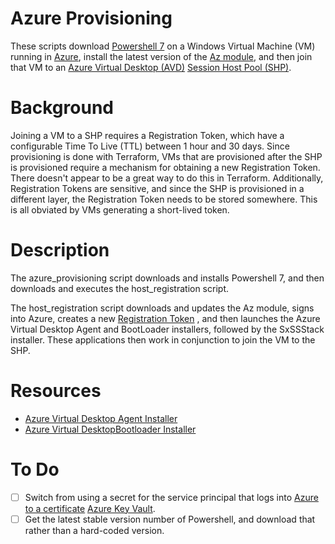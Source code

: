 # Azure Provisioning
These scripts download [Powershell 7](https://docs.microsoft.com/en-us/powershell/scripting/whats-new/what-s-new-in-powershell-71) 
on a Windows Virtual Machine (VM) running in [Azure](https://azure.microsoft.com/), install the latest version of the 
[Az module](https://docs.microsoft.com/en-us/powershell/azure/new-azureps-module-az), and then join that 
VM to an [Azure Virtual Desktop (AVD)](https://azure.microsoft.com/en-us/services/virtual-desktop/) 
[Session Host Pool (SHP)](https://docs.microsoft.com/en-us/azure/virtual-desktop/create-host-pools-azure-marketplace?tabs=azure-portal). 

# Background
Joining a VM to a SHP requires a Registration Token, which have a configurable Time To Live (TTL) between 1 hour and 30 
days. Since provisioning is done with Terraform, VMs that are provisioned after the SHP is provisioned require a 
mechanism for obtaining a new Registration Token. There doesn't appear to be a great way to do this in Terraform. 
Additionally, Registration Tokens are sensitive, and since the SHP is provisioned in a different layer, the Registration
Token needs to be stored somewhere. This is all obviated by VMs generating a short-lived token.

# Description
The azure_provisioning script downloads and installs Powershell 7, and then 
downloads and executes the host_registration script. 

The host_registration script downloads and updates the Az module, signs into 
Azure, creates a new 
[Registration Token](https://docs.microsoft.com/en-us/powershell/module/az.desktopvirtualization/new-azwvdregistrationinfo)
, and then launches the Azure Virtual Desktop Agent and BootLoader installers, followed by the SxSSStack
installer. These applications then work in conjunction to join the VM to the SHP.

# Resources
- [Azure Virtual Desktop Agent Installer](https://query.prod.cms.rt.microsoft.com/cms/api/am/binary/RWrmXv)
- [Azure Virtual DesktopBootloader Installer](https://query.prod.cms.rt.microsoft.com/cms/api/am/binary/RWrxrH)

# To Do
- [ ] Switch from using a secret for the service principal that logs into 
  [Azure to a certificate](https://thecodeblogger.com/2020/06/20/service-principal-and-certificate-with-azure-key-vault/)
  [Azure Key Vault](https://azure.microsoft.com/en-us/services/key-vault/).
- [ ] Get the latest stable version number of Powershell, and download that rather than a hard-coded version.  
